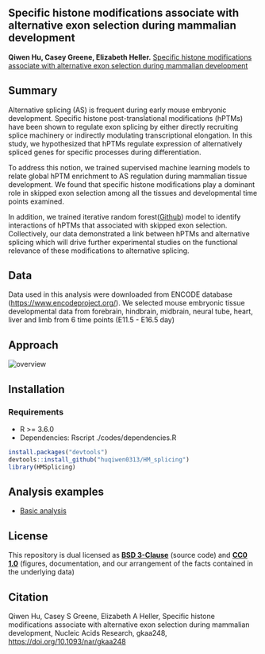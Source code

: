 ## Specific histone modifications associate with alternative exon selection during mammalian development

**Qiwen Hu, Casey Greene, Elizabeth Heller.** [Specific histone modifications associate with alternative exon selection during mammalian development](https://academic.oup.com/nar/advance-article/doi/10.1093/nar/gkaa248/5823706)

## Summary

Alternative splicing (AS) is frequent during early mouse embryonic development. 
Specific histone post-translational modifications (hPTMs) have been shown to regulate exon splicing by either directly recruiting splice machinery or indirectly modulating transcriptional elongation. 
In this study, we hypothesized that hPTMs regulate expression of alternatively spliced genes for specific processes during differentiation.

To address this notion, we trained supervised machine learning models to relate global hPTM enrichment to AS regulation during mammalian tissue development.
We found that specific histone modifications play a dominant role in skipped exon selection among all the tissues and developmental time points examined. 

In addition, we trained iterative random forest([Github](https://github.com/sumbose/iRF)) model to identify interactions of hPTMs that associated with skipped exon selection.
Collectively, our data demonstrated a link between hPTMs and alternative splicing which will drive further experimental studies on the functional relevance of these modifications to alternative splicing.

## Data
Data used in this analysis were downloaded from ENCODE database (https://www.encodeproject.org/). We selected mouse embryonic tissue developmental data from forebrain, hindbrain, midbrain, neural tube, heart, liver and limb from 6 time points (E11.5 - E16.5 day)

## Approach
![overview](https://github.com/huqiwen0313/HM_splicing/blob/master/figs/cover.figure.png)

## Installation

### Requirements
* R >= 3.6.0
* Dependencies: Rscript ./codes/dependencies.R

```r
install.packages("devtools")
devtools::install_github("huqiwen0313/HM_splicing")
library(HMSplicing)
```
## Analysis examples
* [Basic analysis](https://github.com/huqiwen0313/HM_splicing/blob/master/man/basic.analysis.md)

## License 

This repository is dual licensed as **[BSD 3-Clause](https://github.com/huqiwen0313/HM_splicing/blob/master/LICENSE_BSD-3.md)** (source code) and **[CC0 1.0](https://github.com/huqiwen0313/HM_splicing/blob/master/license_CC0.md)** (figures, documentation, and our arrangement of the facts contained in the underlying data)

## Citation
Qiwen Hu, Casey S Greene, Elizabeth A Heller, Specific histone modifications associate with alternative exon selection during mammalian development, Nucleic Acids Research, gkaa248, https://doi.org/10.1093/nar/gkaa248